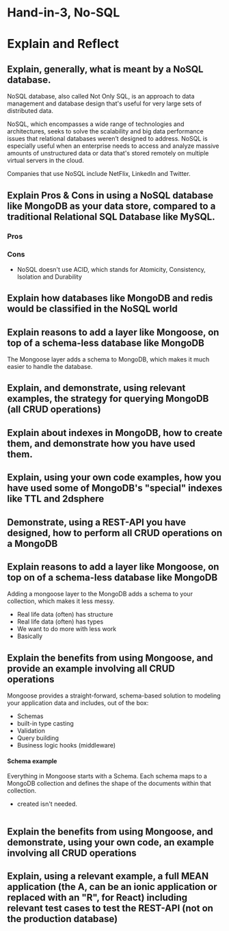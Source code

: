 # Hand-in-3, No-SQL

# Explain and Reflect
## Explain, generally, what is meant by a NoSQL database.
NoSQL database, also called Not Only SQL, is an approach to data management and database design that's useful for very large sets of distributed data.

NoSQL, which encompasses a wide range of technologies and architectures, seeks to solve the scalability and big data performance issues that relational databases weren’t designed to address. NoSQL is especially useful when an enterprise needs to access and analyze massive amounts of unstructured data or data that's stored remotely on multiple virtual servers in the cloud.

Companies that use NoSQL include NetFlix, LinkedIn and Twitter.

## Explain Pros & Cons in using a NoSQL database like MongoDB as your data store, compared to a traditional Relational SQL Database like MySQL.

### Pros


### Cons
- NoSQL doesn't use ACID, which stands for Atomicity, Consistency, Isolation and Durability


## Explain how databases like MongoDB and redis would be classified in the NoSQL world


## Explain reasons to add a layer like Mongoose, on top of a schema-less database like MongoDB
The Mongoose layer adds a schema to MongoDB, which makes it much easier to handle the database.

## Explain, and demonstrate, using relevant examples, the strategy for querying MongoDB (all CRUD operations)


## Explain about indexes in MongoDB, how to create them, and demonstrate how you have used them.


## Explain, using your own code examples, how you have used some of MongoDB's "special" indexes like TTL and 2dsphere


## Demonstrate, using a REST-API you have designed, how to perform all CRUD operations on a MongoDB


## Explain reasons to add a layer like Mongoose, on top on of a schema-less database like MongoDB
Adding a mongoose layer to the MongoDB adds a schema to your collection, which makes it less messy.
- Real life data (often) has structure
- Real life data (often) has types
- We want to do more with less work
- Basically

## Explain the benefits from using Mongoose, and provide an example involving all CRUD operations
Mongoose provides a straight-forward, schema-based solution to modeling your application data and includes, out of the box:
- Schemas
- built-in type casting
- Validation
- Query building
- Business logic hooks (middleware)

#### Schema example
Everything in Mongoose starts with a Schema. Each schema maps to a MongoDB collection and defines the shape of the documents within that collection.
- created isn't needed.
```

```

## Explain the benefits from using Mongoose, and demonstrate, using your own code, an example involving all CRUD operations


## Explain, using a relevant example, a full MEAN application (the A, can be an ionic application or replaced with an "R", for React) including relevant test cases to test the REST-API (not on the production database)
